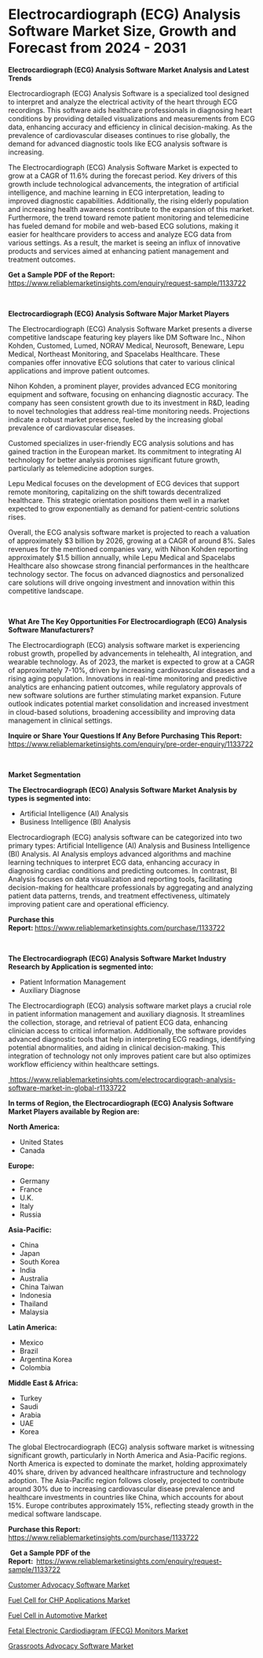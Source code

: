<p><h1>Electrocardiograph (ECG) Analysis Software Market Size, Growth and Forecast from 2024 - 2031</h1></p><p><strong>Electrocardiograph (ECG) Analysis Software Market Analysis and Latest Trends</strong></p>
<p><p>Electrocardiograph (ECG) Analysis Software is a specialized tool designed to interpret and analyze the electrical activity of the heart through ECG recordings. This software aids healthcare professionals in diagnosing heart conditions by providing detailed visualizations and measurements from ECG data, enhancing accuracy and efficiency in clinical decision-making. As the prevalence of cardiovascular diseases continues to rise globally, the demand for advanced diagnostic tools like ECG analysis software is increasing.</p><p>The Electrocardiograph (ECG) Analysis Software Market is expected to grow at a CAGR of 11.6% during the forecast period. Key drivers of this growth include technological advancements, the integration of artificial intelligence, and machine learning in ECG interpretation, leading to improved diagnostic capabilities. Additionally, the rising elderly population and increasing health awareness contribute to the expansion of this market. Furthermore, the trend toward remote patient monitoring and telemedicine has fueled demand for mobile and web-based ECG solutions, making it easier for healthcare providers to access and analyze ECG data from various settings. As a result, the market is seeing an influx of innovative products and services aimed at enhancing patient management and treatment outcomes.</p></p>
<p><strong>Get a Sample PDF of the Report:&nbsp;</strong> <a href="https://www.reliablemarketinsights.com/enquiry/request-sample/1133722?utm_campaign=1400&utm_medium=2&utm_source=Github&utm_content=ia&utm_term=07102024&utm_id=electrocardiograph-ecg-analysis-software">https://www.reliablemarketinsights.com/enquiry/request-sample/1133722</a></p>
<p>&nbsp;</p>
<p><strong>Electrocardiograph (ECG) Analysis Software Major Market Players</strong></p>
<p><p>The Electrocardiograph (ECG) Analysis Software Market presents a diverse competitive landscape featuring key players like DM Software Inc., Nihon Kohden, Customed, Lumed, NORAV Medical, Neurosoft, Beneware, Lepu Medical, Northeast Monitoring, and Spacelabs Healthcare. These companies offer innovative ECG solutions that cater to various clinical applications and improve patient outcomes.</p><p>Nihon Kohden, a prominent player, provides advanced ECG monitoring equipment and software, focusing on enhancing diagnostic accuracy. The company has seen consistent growth due to its investment in R&D, leading to novel technologies that address real-time monitoring needs. Projections indicate a robust market presence, fueled by the increasing global prevalence of cardiovascular diseases.</p><p>Customed specializes in user-friendly ECG analysis solutions and has gained traction in the European market. Its commitment to integrating AI technology for better analysis promises significant future growth, particularly as telemedicine adoption surges.</p><p>Lepu Medical focuses on the development of ECG devices that support remote monitoring, capitalizing on the shift towards decentralized healthcare. This strategic orientation positions them well in a market expected to grow exponentially as demand for patient-centric solutions rises.</p><p>Overall, the ECG analysis software market is projected to reach a valuation of approximately $3 billion by 2026, growing at a CAGR of around 8%. Sales revenues for the mentioned companies vary, with Nihon Kohden reporting approximately $1.5 billion annually, while Lepu Medical and Spacelabs Healthcare also showcase strong financial performances in the healthcare technology sector. The focus on advanced diagnostics and personalized care solutions will drive ongoing investment and innovation within this competitive landscape.</p></p>
<p>&nbsp;</p>
<p><strong>What Are The Key Opportunities For Electrocardiograph (ECG) Analysis Software Manufacturers?</strong></p>
<p><p>The Electrocardiograph (ECG) analysis software market is experiencing robust growth, propelled by advancements in telehealth, AI integration, and wearable technology. As of 2023, the market is expected to grow at a CAGR of approximately 7-10%, driven by increasing cardiovascular diseases and a rising aging population. Innovations in real-time monitoring and predictive analytics are enhancing patient outcomes, while regulatory approvals of new software solutions are further stimulating market expansion. Future outlook indicates potential market consolidation and increased investment in cloud-based solutions, broadening accessibility and improving data management in clinical settings.</p></p>
<p><strong>Inquire or Share Your Questions If Any Before Purchasing This Report:</strong> <a href="https://www.reliablemarketinsights.com/enquiry/pre-order-enquiry/1133722?utm_campaign=1400&utm_medium=2&utm_source=Github&utm_content=ia&utm_term=07102024&utm_id=electrocardiograph-ecg-analysis-software">https://www.reliablemarketinsights.com/enquiry/pre-order-enquiry/1133722</a></p>
<p>&nbsp;</p>
<p><strong>Market Segmentation</strong></p>
<p><strong>The Electrocardiograph (ECG) Analysis Software Market Analysis by types is segmented into:</strong></p>
<p><ul><li>Artificial Intelligence (AI) Analysis</li><li>Business Intelligence (BI) Analysis</li></ul></p>
<p><p>Electrocardiograph (ECG) analysis software can be categorized into two primary types: Artificial Intelligence (AI) Analysis and Business Intelligence (BI) Analysis. AI Analysis employs advanced algorithms and machine learning techniques to interpret ECG data, enhancing accuracy in diagnosing cardiac conditions and predicting outcomes. In contrast, BI Analysis focuses on data visualization and reporting tools, facilitating decision-making for healthcare professionals by aggregating and analyzing patient data patterns, trends, and treatment effectiveness, ultimately improving patient care and operational efficiency.</p></p>
<p><strong>Purchase this Report:&nbsp;</strong><a href="https://www.reliablemarketinsights.com/purchase/1133722?utm_campaign=1400&utm_medium=2&utm_source=Github&utm_content=ia&utm_term=07102024&utm_id=electrocardiograph-ecg-analysis-software">https://www.reliablemarketinsights.com/purchase/1133722</a></p>
<p>&nbsp;</p>
<p><strong>The Electrocardiograph (ECG) Analysis Software Market Industry Research by Application is segmented into:</strong></p>
<p><ul><li>Patient Information Management</li><li>Auxiliary Diagnose</li></ul></p>
<p><p>The Electrocardiograph (ECG) analysis software market plays a crucial role in patient information management and auxiliary diagnosis. It streamlines the collection, storage, and retrieval of patient ECG data, enhancing clinician access to critical information. Additionally, the software provides advanced diagnostic tools that help in interpreting ECG readings, identifying potential abnormalities, and aiding in clinical decision-making. This integration of technology not only improves patient care but also optimizes workflow efficiency within healthcare settings.</p></p>
<p><a href="https://www.reliablemarketinsights.com/electrocardiograph-analysis-software-market-in-global-r1133722?utm_campaign=1400&utm_medium=2&utm_source=Github&utm_content=ia&utm_term=07102024&utm_id=electrocardiograph-ecg-analysis-software">&nbsp;https://www.reliablemarketinsights.com/electrocardiograph-analysis-software-market-in-global-r1133722</a></p>
<p><strong>In terms of Region, the Electrocardiograph (ECG) Analysis Software Market Players available by Region are:</strong></p>
<p>
    <p> <strong> North America: </strong>
        <ul>
            <li>United States</li>
            <li>Canada</li>
        </ul>
        </p> 
    <p> <strong> Europe: </strong>
        <ul>
            <li>Germany</li>
            <li>France</li>
            <li>U.K.</li>
            <li>Italy</li>
            <li>Russia</li>
        </ul>
        </p> 
    <p> <strong> Asia-Pacific: </strong>
        <ul>
            <li>China</li>
            <li>Japan</li>
            <li>South Korea</li>
            <li>India</li>
            <li>Australia</li>
            <li>China Taiwan</li>
            <li>Indonesia</li>
            <li>Thailand</li>
            <li>Malaysia</li>
        </ul>
        </p> 
    <p> <strong> Latin America: </strong>
        <ul>
            <li>Mexico</li>
            <li>Brazil</li>
            <li>Argentina Korea</li>
            <li>Colombia</li>
        </ul>
        </p> 
    <p> <strong> Middle East & Africa: </strong>
        <ul>
            <li>Turkey</li>
            <li>Saudi</li>
            <li>Arabia</li>
            <li>UAE</li>
            <li>Korea</li>
        </ul>
    </p>
    </p>
<p><p>The global Electrocardiograph (ECG) analysis software market is witnessing significant growth, particularly in North America and Asia-Pacific regions. North America is expected to dominate the market, holding approximately 40% share, driven by advanced healthcare infrastructure and technology adoption. The Asia-Pacific region follows closely, projected to contribute around 30% due to increasing cardiovascular disease prevalence and healthcare investments in countries like China, which accounts for about 15%. Europe contributes approximately 15%, reflecting steady growth in the medical software landscape.</p></p>
<p><strong>Purchase this Report: </strong><a href="https://www.reliablemarketinsights.com/purchase/1133722?utm_campaign=1400&utm_medium=2&utm_source=Github&utm_content=ia&utm_term=07102024&utm_id=electrocardiograph-ecg-analysis-software">https://www.reliablemarketinsights.com/purchase/1133722</a></p>
<p>&nbsp;<strong>Get a Sample PDF of the Report:&nbsp;&nbsp;</strong><a href="https://www.reliablemarketinsights.com/enquiry/request-sample/1133722?utm_campaign=1400&utm_medium=2&utm_source=Github&utm_content=ia&utm_term=07102024&utm_id=electrocardiograph-ecg-analysis-software">https://www.reliablemarketinsights.com/enquiry/request-sample/1133722</a></p>
<p><strong></strong></p>
<p><p><a href="https://www.linkedin.com/pulse/customer-advocacy-software-market-penetration-strategies-untapped-dsxnf?utm_campaign=1400&utm_medium=2&utm_source=Github&utm_content=ia&utm_term=07102024&utm_id=electrocardiograph-ecg-analysis-software">Customer Advocacy Software Market</a></p><p><a href="https://issuu.com/reportprime-2/docs/fuel-cell-for-chp-applications-mark_090ebd2d41446c?utm_campaign=1400&utm_medium=2&utm_source=Github&utm_content=ia&utm_term=07102024&utm_id=electrocardiograph-ecg-analysis-software">Fuel Cell for CHP Applications Market</a></p><p><a href="https://issuu.com/reportprime-2/docs/fuel-cell-in-automotive-market-size_7c42d18d80c9fd?utm_campaign=1400&utm_medium=2&utm_source=Github&utm_content=ia&utm_term=07102024&utm_id=electrocardiograph-ecg-analysis-software">Fuel Cell in Automotive Market</a></p><p><a href="https://github.com/joannesouthgate/Market-Research-Report-List-5/blob/main/fetal-electronic-cardiodiagram-fecg-monitors-market.md?utm_campaign=1400&utm_medium=2&utm_source=Github&utm_content=ia&utm_term=07102024&utm_id=electrocardiograph-ecg-analysis-software">Fetal Electronic Cardiodiagram (FECG) Monitors Market</a></p><p><a href="https://www.linkedin.com/pulse/grassroots-advocacy-software-market-evolution-regional-adaptations-fntaf?utm_campaign=1400&utm_medium=2&utm_source=Github&utm_content=ia&utm_term=07102024&utm_id=electrocardiograph-ecg-analysis-software">Grassroots Advocacy Software Market</a></p></p>
